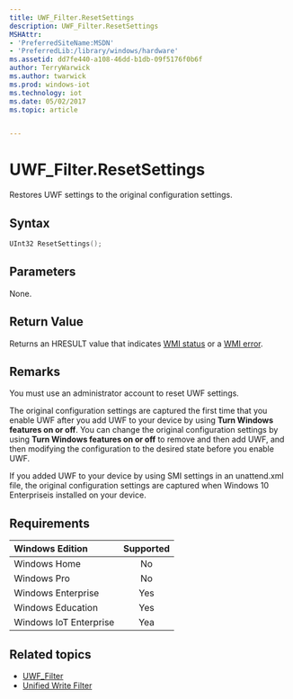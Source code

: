 ```yaml
---
title: UWF_Filter.ResetSettings
description: UWF_Filter.ResetSettings
MSHAttr:
- 'PreferredSiteName:MSDN'
- 'PreferredLib:/library/windows/hardware'
ms.assetid: dd7fe440-a108-46dd-b1db-09f5176f0b6f
author: TerryWarwick
ms.author: twarwick
ms.prod: windows-iot
ms.technology: iot
ms.date: 05/02/2017
ms.topic: article


---
```

# UWF_Filter.ResetSettings

Restores UWF settings to the original configuration settings.

## Syntax

```powershell
UInt32 ResetSettings();
```

## Parameters

None.

## Return Value

Returns an HRESULT value that indicates [WMI status](/windows/win32/wmisdk/wmi-non-error-constants) or a [WMI error](/windows/win32/wmisdk/wmi-error-constants).

## Remarks

You must use an administrator account to reset UWF settings.

The original configuration settings are captured the first time that you enable UWF after you add UWF to your device by using **Turn Windows features on or off**. You can change the original configuration settings by using **Turn Windows features on or off** to remove and then add UWF, and then modifying the configuration to the desired state before you enable UWF.

If you added UWF to your device by using SMI settings in an unattend.xml file, the original configuration settings are captured when Windows 10 Enterpriseis installed on your device.

## Requirements

| Windows Edition        | Supported |
|:-----------------------|:---------:|
| Windows Home           | No        |
| Windows Pro            | No        |
| Windows Enterprise     | Yes       |
| Windows Education      | Yes       |
| Windows IoT Enterprise | Yea       |

## Related topics

- [UWF_Filter](uwf-filter.md)
- [Unified Write Filter](unified-write-filter.md)
